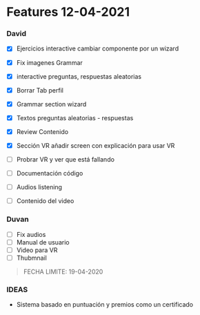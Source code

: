 # Features 12-04-2021

### David
- [x] Ejercicios interactive cambiar componente por un wizard
- [x] Fix imagenes Grammar
- [x] interactive preguntas, respuestas aleatorias
- [x] Borrar Tab perfil
- [x] Grammar section wizard
- [x] Textos preguntas aleatorias  - respuestas
- [x] Review Contenido
- [x] Sección VR añadir screen con explicación para usar VR
- [ ] Probrar VR y ver que está fallando
- [ ] Documentación código



- [ ] Audios listening
- [ ] Contenido del video


### Duvan
- [ ] Fix audios
- [ ] Manual de usuario
- [ ] Video para VR
- [ ] Thubmnail

> FECHA LIMITE: 19-04-2020

### IDEAS

- Sistema basado en puntuación y premios como un certificado 
